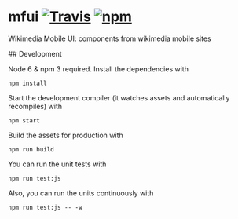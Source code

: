 # mfui [![Travis](https://img.shields.io/travis/joakin/mfui.svg?maxAge=2592000)]() [![npm](https://img.shields.io/npm/v/mfui.svg?maxAge=2592000)]()

Wikimedia Mobile UI: components from wikimedia mobile sites

## Development

Node 6 & npm 3 required. Install the dependencies with

    npm install

Start the development compiler (it watches assets and automatically recompiles)
with

    npm start

Build the assets for production with

    npm run build

You can run the unit tests with

    npm run test:js

Also, you can run the units continuously with

    npm run test:js -- -w
